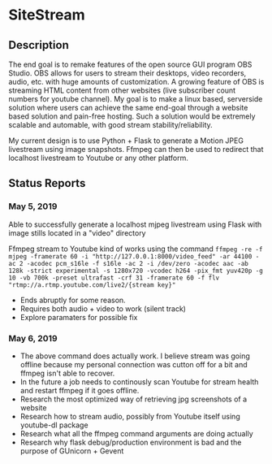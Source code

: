 # SiteStream

## Description

The end goal is to remake features of the open source GUI program OBS Studio. OBS allows for users to stream their desktops, video recorders, audio, etc. with huge amounts of customization. A growing feature of OBS is streaming HTML content from other websites (live subscriber count numbers for youtube channel). My goal is to make a linux based, serverside solution where users can achieve the same end-goal through a website based solution and pain-free hosting. Such a solution would be extremely scalable and automable, with good stream stability/reliability. 

My current design is to use Python + Flask to generate a Motion JPEG livestream using image snapshots. Ffmpeg can then be used to redirect that localhost livestream to Youtube or any other platform.

## Status Reports

### May 5, 2019

Able to successfully generate a localhost mjpeg livestream using Flask with image stills located in a "video" directory

Ffmpeg stream to Youtube kind of works using the command `ffmpeg -re -f mjpeg -framerate 60 -i "http://127.0.0.1:8000/video_feed" -ar 44100 -ac 2 -acodec pcm_s16le -f s16le -ac 2 -i /dev/zero -acodec aac -ab 128k -strict experimental -s 1280x720 -vcodec h264 -pix_fmt yuv420p -g 10 -vb 700k -preset ultrafast -crf 31 -framerate 60 -f flv "rtmp://a.rtmp.youtube.com/live2/{stream key}"`

* Ends abruptly for some reason.
* Requires both audio + video to work (silent track)
* Explore paramaters for possible fix

### May 6, 2019

* The above command does actually work. I believe stream was going offline because my personal connection was cutton off for a bit and ffmpeg isn't able to recover.
* In the future a job needs to continously scan Youtube for stream health and restart ffmpeg if it goes offline.
* Research the most optimized way of retrieving jpg screenshots of a website
* Research how to stream audio, possibly from Youtube itself using youtube-dl package
* Research what all the ffmpeg command arguments are doing actually
* Research why flask debug/production environment is bad and the purpose of GUnicorn + Gevent 
